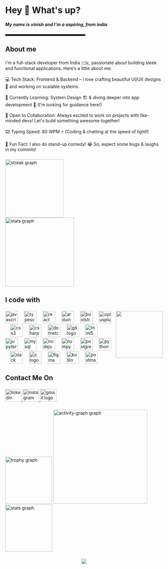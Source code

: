  <h1 align="left">Hey 👋 What's up?</h1>


<h5 align="left">My name is vinish and I'm a aspiring, from india</h5>

<hr style="border: 2px solid black; width: 50%;">


<h2 align="left">About me</h2>

###

<p align="left">I'm a full-stack developer from India 🇮🇳, passionate about building sleek and functional applications. Here’s a little about me:<br><br>💻 Tech Stack: Frontend & Backend – I love crafting beautiful UI/UX designs 🎨 and working on scalable systems.<br><br>🚀 Currently Learning: System Design 🏗️ & diving deeper into app development 📱 (I’m looking for guidance here!)<br><br>🤝 Open to Collaboration: Always excited to work on projects with like-minded devs! Let's build something awesome together! <br><br>⌨️ Typing Speed: 80 WPM ⚡ (Coding & chatting at the speed of light!)<br><br>🎤 Fun Fact: I also do stand-up comedy! 😂 So, expect some bugs & laughs in my commits!</p>

###

<div align="left">
  <img src="https://streak-stats.demolab.com?user=vinishdas&locale=en&mode=daily&theme=dracula&hide_border=false&border_radius=5&order=3" height="186" alt="streak graph"  /><br/>
  <img src="https://github-readme-stats.vercel.app/api?username=vinishdas&hide_title=false&hide_rank=true&show_icons=true&include_all_commits=true&count_private=true&disable_animations=false&theme=dracula&locale=en&hide_border=true&order=1&custom_title=wroks" height="220" alt="stats graph"  />
 
</div>

###

<h2 align="left">I code with</h2>

###

<img align="right" height="150" src="https://media1.giphy.com/media/v1.Y2lkPTc5MGI3NjExcHhlbWZvZGxtZmJkODBxcW15ZGptMW9oZHhyejZreThqYnpranA3OSZlcD12MV9pbnRlcm5hbF9naWZfYnlfaWQmY3Q9Zw/Dh5q0sShxgp13DwrvG/giphy.gif"  />

###

<div align="left">
  <img src="https://cdn.jsdelivr.net/gh/devicons/devicon/icons/javascript/javascript-original.svg" height="40" alt="javascript logo"  />
  <img width="12" />
  <img src="https://cdn.jsdelivr.net/gh/devicons/devicon/icons/typescript/typescript-original.svg" height="40" alt="typescript logo"  />
  <img width="12" />
  <img src="https://cdn.jsdelivr.net/gh/devicons/devicon/icons/react/react-original.svg" height="40" alt="react logo"  />
  <img width="12" />
  <img src="https://cdn.jsdelivr.net/gh/devicons/devicon/icons/arduino/arduino-original.svg" height="40" alt="arduino logo"  />
  <img width="12" />
  <img src="https://cdn.jsdelivr.net/gh/devicons/devicon/icons/bootstrap/bootstrap-original.svg" height="40" alt="bootstrap logo"  />
  <img width="12" />
  <img src="https://cdn.jsdelivr.net/gh/devicons/devicon/icons/cplusplus/cplusplus-original.svg" height="40" alt="cplusplus logo"  />
  <img width="12" />
  <img src="https://cdn.jsdelivr.net/gh/devicons/devicon/icons/css3/css3-original.svg" height="40" alt="css3 logo"  />
  <img width="12" />
  <img src="https://cdn.jsdelivr.net/gh/devicons/devicon/icons/csharp/csharp-original.svg" height="40" alt="csharp logo"  />
  <img width="12" />
  <img src="https://cdn.jsdelivr.net/gh/devicons/devicon/icons/dotnetcore/dotnetcore-original.svg" height="40" alt="dotnetcore logo"  />
  <img width="12" />
  <img src="https://cdn.jsdelivr.net/gh/devicons/devicon/icons/git/git-original.svg" height="40" alt="git logo"  />
  <img width="12" />
  <img src="https://cdn.jsdelivr.net/gh/devicons/devicon/icons/html5/html5-original.svg" height="40" alt="html5 logo"  />
  <img width="12" />
  <img src="https://cdn.jsdelivr.net/gh/devicons/devicon/icons/jupyter/jupyter-original.svg" height="40" alt="jupyter logo"  />
  <img width="12" />
  <img src="https://cdn.jsdelivr.net/gh/devicons/devicon/icons/mysql/mysql-original.svg" height="40" alt="mysql logo"  />
  <img width="12" />
  <img src="https://cdn.jsdelivr.net/gh/devicons/devicon/icons/nodejs/nodejs-original.svg" height="40" alt="nodejs logo"  />
  <img width="12" />
  <img src="https://cdn.jsdelivr.net/gh/devicons/devicon/icons/numpy/numpy-original.svg" height="40" alt="numpy logo"  />
  <img width="12" />
  <img src="https://cdn.jsdelivr.net/gh/devicons/devicon/icons/postgresql/postgresql-original.svg" height="40" alt="postgresql logo"  />
  <img width="12" />
  <img src="https://cdn.jsdelivr.net/gh/devicons/devicon/icons/python/python-original.svg" height="40" alt="python logo"  />
  <img width="12" />
  <img src="https://cdn.jsdelivr.net/gh/devicons/devicon/icons/slack/slack-original.svg" height="40" alt="slack logo"  />
  <img width="12" />
  <img src="https://skillicons.dev/icons?i=c" height="40" alt="c logo"  />
  <img width="12" />
  <img src="https://skillicons.dev/icons?i=figma" height="40" alt="figma logo"  />
  <img width="12" />
  <img src="https://skillicons.dev/icons?i=kotlin" height="40" alt="kotlin logo"  />
  <img width="12" />
  <img src="https://skillicons.dev/icons?i=postman" height="40" alt="postman logo"  />
</div>

###

<h2 align="left">Contact Me On</h2>

###

<div align="left">
  <a href="www.linkedin.com/in/vinish-das-22514626a" target="_blank">
    <img src="https://raw.githubusercontent.com/maurodesouza/profile-readme-generator/master/src/assets/icons/social/linkedin/default.svg" width="52" height="40" alt="linkedin logo"  />
  </a>
  <a href="https://www.instagram.com/vinishdas?igsh=eHJiYmNpcnlhaTMx" target="_blank">
    <img src="https://raw.githubusercontent.com/maurodesouza/profile-readme-generator/master/src/assets/icons/social/instagram/default.svg" width="52" height="40" alt="instagram logo"  />
  </a>
  <a href="hdivinish6669@gmail.com" target="_blank">
    <img src="https://raw.githubusercontent.com/maurodesouza/profile-readme-generator/master/src/assets/icons/social/gmail/default.svg" width="52" height="40" alt="gmail logo"  />
  </a>
</div>

###

<div align="left">
  <img src="https://github-profile-trophy.vercel.app?username=vinishdas&theme=dracula&column=-1&row=1&margin-w=8&margin-h=8&no-bg=false&no-frame=false&order=4" height="150" alt="trophy graph"  />
  <img src="https://github-readme-activity-graph.vercel.app/graph?username=vinishdas&radius=16&theme=react&area=true&order=5" height="300" alt="activity-graph graph"  />
  <img src ="https://github-readme-stats.vercel.app/api/top-langs/?username=vinishdas&theme=material-palenight&hide_border=false&include_all_commits=true&count_private=true&layout=compact" height="150" alt="stats graph " />
</div>

###

<div align="center">
  <img src="https://profile-counter.glitch.me/vinishdas/count.svg?"  />
</div>

###
